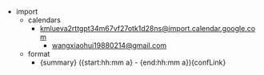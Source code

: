 - import
    - calendars
        - kmlueva2rttgpt34m67vf27otk1d28ns@import.calendar.google.com
            - wangxiaohui19880214@gmail.com
    - format
        - {summary} ({start:hh:mm a} - {end:hh:mm a}){confLink}
